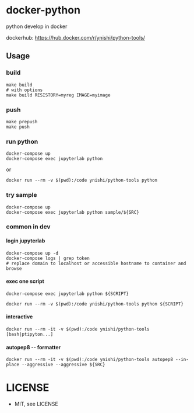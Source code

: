 # docker-python
python develop in docker

dockerhub: https://hub.docker.com/r/ynishi/python-tools/

## Usage
### build
```
make build
# with options
make build RESISTORY=myreg IMAGE=myimage
```
### push
```
make prepush
make push
```
### run python
```
docker-compose up
docker-compose exec jupyterlab python
```
or
```
docker run --rm -v $(pwd):/code ynishi/python-tools python
```
### try sample
```
docker-compose up
docker-compose exec jupyterlab python sample/${SRC}
```
### common in dev
#### login jupyterlab
```
docker-compose up -d
docker-compose logs | grep token
# replace domain to localhost or accessible hostname to container and browse
```
#### exec one script
```
docker-compose exec jupyterlab python ${SCRIPT}
```
```
docker run --rm -v $(pwd):/code ynishi/python-tools python ${SCRIPT}
```
#### interactive
```
docker run --rm -it -v $(pwd):/code ynishi/python-tools [bash|ptipyton...]
```
#### autopep8 -- formatter
```
docker run --rm -it -v $(pwd):/code ynishi/python-tools autopep8 --in-place --aggressive --aggressive ${SRC}
```
# LICENSE
* MIT, see LICENSE

